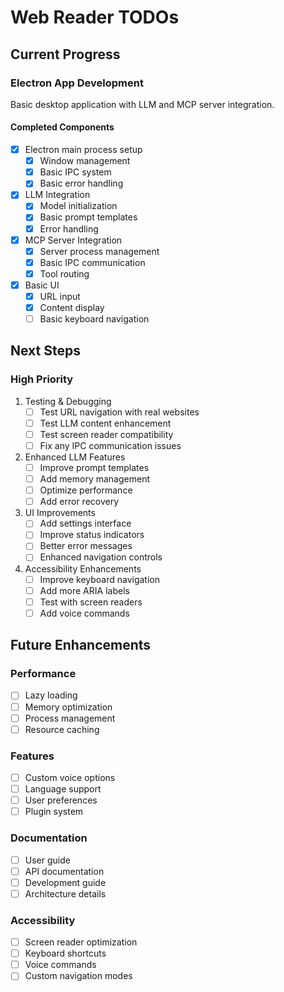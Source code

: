 # Web Reader TODOs

## Current Progress

### Electron App Development
Basic desktop application with LLM and MCP server integration.

#### Completed Components
- [x] Electron main process setup
  - [x] Window management
  - [x] Basic IPC system
  - [x] Basic error handling

- [x] LLM Integration
  - [x] Model initialization
  - [x] Basic prompt templates
  - [x] Error handling

- [x] MCP Server Integration
  - [x] Server process management
  - [x] Basic IPC communication
  - [x] Tool routing

- [x] Basic UI
  - [x] URL input
  - [x] Content display
  - [ ] Basic keyboard navigation

## Next Steps

### High Priority
1. Testing & Debugging
   - [ ] Test URL navigation with real websites
   - [ ] Test LLM content enhancement
   - [ ] Test screen reader compatibility
   - [ ] Fix any IPC communication issues

2. Enhanced LLM Features
   - [ ] Improve prompt templates
   - [ ] Add memory management
   - [ ] Optimize performance
   - [ ] Add error recovery

3. UI Improvements
   - [ ] Add settings interface
   - [ ] Improve status indicators
   - [ ] Better error messages
   - [ ] Enhanced navigation controls

4. Accessibility Enhancements
   - [ ] Improve keyboard navigation
   - [ ] Add more ARIA labels
   - [ ] Test with screen readers
   - [ ] Add voice commands

## Future Enhancements

### Performance
- [ ] Lazy loading
- [ ] Memory optimization
- [ ] Process management
- [ ] Resource caching

### Features
- [ ] Custom voice options
- [ ] Language support
- [ ] User preferences
- [ ] Plugin system

### Documentation
- [ ] User guide
- [ ] API documentation
- [ ] Development guide
- [ ] Architecture details

### Accessibility
- [ ] Screen reader optimization
- [ ] Keyboard shortcuts
- [ ] Voice commands
- [ ] Custom navigation modes
